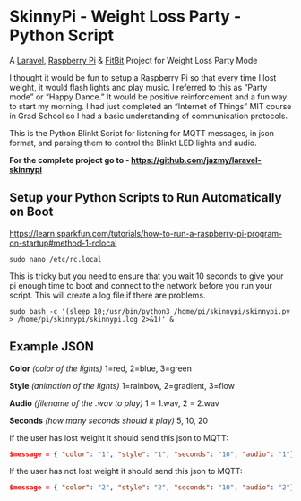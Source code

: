 # SkinnyPi - Weight Loss Party - Python Script

A [Laravel](https://laravel.com), [Raspberry Pi](https://www.raspberrypi.org/) & [FitBit](https://www.fitbit.com) Project for Weight Loss Party Mode

I thought it would be fun to setup a Raspberry Pi so that every time I lost weight, it would flash lights and play music. I referred to this as “Party mode” or “Happy Dance.” It would be positive reinforcement and a fun way to start my morning. I had just completed an “Internet of Things” MIT course in Grad School so I had a basic understanding of communication protocols.

This is the Python Blinkt Script for listening for MQTT messages, in json format, and parsing them to control the Blinkt LED lights and audio.

**For the complete project go to -  https://github.com/jazmy/laravel-skinnypi**

## Setup your Python Scripts to Run Automatically on Boot

https://learn.sparkfun.com/tutorials/how-to-run-a-raspberry-pi-program-on-startup#method-1-rclocal

```unix  
sudo nano /etc/rc.local
```

This is tricky but you need to ensure that you wait 10 seconds to give your pi enough time to boot and connect to the network before you run your script. This will create a log file if there are problems.

```unix  
sudo bash -c '(sleep 10;/usr/bin/python3 /home/pi/skinnypi/skinnypi.py > /home/pi/skinnypi/skinnypi.log 2>&1)' &
```

## Example JSON

 **Color** *(color of the lights)*  1=red, 2=blue, 3=green
 
 **Style** *(animation of the lights)* 1=rainbow, 2=gradient, 3=flow
 
 **Audio** *(filename of the .wav to play)*  1 = 1.wav, 2 = 2.wav
 
 **Seconds** *(how many seconds should it play)*  5, 10, 20

If the user has lost weight it should send this json to MQTT:

```json
$message = { "color": "1", "style": "1", "seconds": "10", "audio": "1"}
```

If the user has not lost weight it should send this json to MQTT:

```json
$message = { "color": "2", "style": "2", "seconds": "10", "audio": "2"}
```
